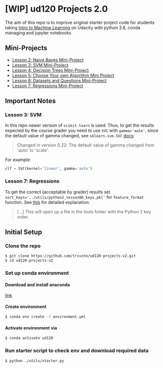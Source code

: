 # [WIP] ud120 Projects 2.0

The aim of this repo is to improve original starter project code for students taking
[Intro to Machine Learning](https://classroom.udacity.com/courses/ud120) on Udacity with
python 3.8, conda managing and jupyter notebooks


## Mini-Projects

- [Lesson 2: Naive Bayes Mini-Project](./lesson-2-naive-bayes/nb_author_id.ipynb)
- [Lesson 3: SVM Mini-Project](./lesson-3-svm/svm_author_id.ipynb)
- [Lesson 4: Decision Trees Mini-Project](./lesson-4-decision-tree/dt_author_id.ipynb)
- [Lesson 5: Choose Your own Algorithm Mini Project](./lesson-5-choose-your-own/your_algorithm.ipynb)
- [Lesson 6: Datasets and Questions Mini-Project](./lesson-6-datasets-questions/explore_enron_data.ipynb)
- [Lesson 7: Regressions Mini-Project](./lesson-7-regression/finance_regression.ipynb)


## Important Notes

### Lesson 3: SVM

In this repo newer version of `scikit-learn` is used. Thus, to get the results expected by the course grader
you need to use `SVC` with `gamma='auto'`, since the default value of gamma changed, see `sklearn.svm.SVC` [docs](https://scikit-learn.org/stable/modules/generated/sklearn.svm.SVC.html):
> Changed in version 0.22: The default value of gamma changed from 'auto' to 'scale'.

For example:

```python
clf = SVC(kernel='linear', gamma='auto')
```

### Lesson 7: Regressions

To get the correct (acceptable by grader) results set `sort_keys='../utils/python2_lesson06_keys.pkl'` for
`feature_format` function. See [this](https://classroom.udacity.com/courses/ud120/lessons/2301748537/concepts/30416086000923)
for detailed explanation:

> [...] This will open up a file in the tools folder with the Python 2 key order.


## Initial Setup

### Clone the repo

```bash
$ git clone https://github.com/trsvchn/ud120-projects-v2.git
$ cd ud120-projects-v2
```

### Set up conda environment

#### Download and install anaconda

[link](https://www.anaconda.com/distribution/)

#### Create environment

```bash
$ conda env create -f environment.yml
```

#### Activate environment via

```bash
$ conda activate ud120
```

### Run starter script to check env and download required data

```bash
$ python ./utils/starter.py
```
